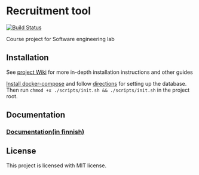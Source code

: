 # Recruitment tool

[![Build Status](https://travis-ci.com/ohtu-rekry/recruitment-tool.svg?branch=master)](https://travis-ci.com/ohtu-rekry/recruitment-tool)

Course project for Software engineering lab

## Installation

See [project Wiki](https://github.com/ohtu-rekry/recruitment-tool/wiki/) for more in-depth installation instructions and other guides

[Install docker-compose](https://docs.docker.com/compose/install/#install-compose) and follow [directions](https://docs.google.com/document/d/1y2C9ZiqNR4R-mvLBYA9WHv-lM9DfXhJ5kYjIC8BmIkw/edit?usp=sharing) for setting up the database.
Then run `chmod +x ./scripts/init.sh && ./scripts/init.sh` in the project root.

## Documentation

### [Documentation(in finnish)](https://drive.google.com/drive/folders/1eIRQM6g3LYBebOnADC88xpym8MhJdWzk)

## License 

This project is licensed with MIT license.
